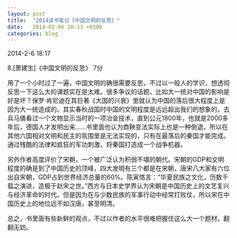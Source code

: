 ```yaml
---
layout: post
title:  "2014读书笔记《中国文明的反思》"
date:   2014-02-06 10:13 +0300
categories: blog
---
```



2014-2-6 18:17

8.[萧建生]《中国文明的反思》 7分

用了一个小时过了一遍，中国文明的确很需要反思，不过以一般人的学识，想透彻反思一下这么大的课题实在是太难。很多争议的话题，比如大一统对中国的影响是好是坏？保罗·肯尼迪在其巨著《大国的兴衰》里就认为中国的落后很大程度上是因为大一统造成的。其实春秋战国时中国的文明程度是远远超出我们的想象的，去兵马俑看过一个文物显示当时的一项冶金技术，直到公元1800年，也就是2000多年后，德国人才发明出来……书里面也认为商鞅变法实际上也是一种倒退，所以在其他六国相对文明和民主的氛围里是无法实现的，只有在最落后的秦国才能完成。通过残酷的法律和疯狂的军功刺激，将秦国打造成一个战争机器。

另外作者高度评价了宋朝，一个被广泛认为积弱不堪的朝代。宋朝的GDP和文明程度的确是到了中国历史的顶峰，四大发明有三个都是在宋朝，唐宋八大家有六位出自宋朝，GDP占到世界经济总量的60%。陈寅恪言：“华夏民族之文化，历数千载之演进，造极于赵宋之世。”西方与日本史学界认为宋朝是中国历史上的文艺复兴与经济革命的时代。但是因为在与少数民族的军事行动中经常打败仗，所以宋在中国历史上的地位远不如汉唐，甚至明清。

总之，书里面有些新鲜的观点，不过以作者的水平很难把握住这么大一个题材，翻翻无妨。





<!--end-->
